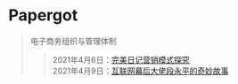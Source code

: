 # Papergot

>电子商务组织与管理体制
>>2021年4月6日：<a href="https://www.bilibili.com/video/BV15E411x7XR">完美日记营销模式探究</a><br>
>>2021年4月9日：<a href="https://www.bilibili.com/video/BV1av411t76E">互联网幕后大佬段永平的奇妙故事</a>
